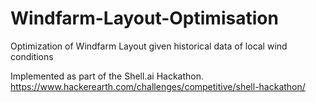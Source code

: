 # Windfarm-Layout-Optimisation
Optimization of Windfarm Layout given historical data of local wind conditions

Implemented as part of the Shell.ai Hackathon.<br>
https://www.hackerearth.com/challenges/competitive/shell-hackathon/
